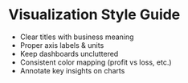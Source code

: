 # Visualization Style Guide
- Clear titles with business meaning
- Proper axis labels & units
- Keep dashboards uncluttered
- Consistent color mapping (profit vs loss, etc.)
- Annotate key insights on charts
